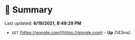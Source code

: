 # 📖 Summary
Last updated: **6/19/2021, 8:49:29 PM**

- `GET` [https://google.com](https://google.com) - **Up** (143ms)
